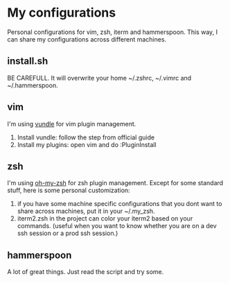 # My configurations
Personal configurations for vim, zsh, iterm and hammerspoon.
This way, I can share my configurations across different machines.

## install.sh
BE CAREFULL. It will overwrite your home ~/.zshrc, ~/.vimrc and ~/.hammerspoon.

## vim
I'm using [vundle](https://github.com/VundleVim/Vundle.vim) for vim plugin management.
1. Install vundle: follow the step from official guide
2. Install my plugins: open vim and do :PluginInstall

## zsh
I'm using [oh-my-zsh](https://github.com/robbyrussell/oh-my-zsh) for zsh plugin management.
Except for some standard stuff, here is some personal customization:
1. if you have some machine specific configurations that you dont want to share across machines, put it in your ~/.my_zsh.
2. iterm2.zsh in the project can color your iterm2 based on your commands. (useful when you want to know whether you are on a dev ssh session or a prod ssh session.)

## hammerspoon
A lot of great things. Just read the script and try some.

